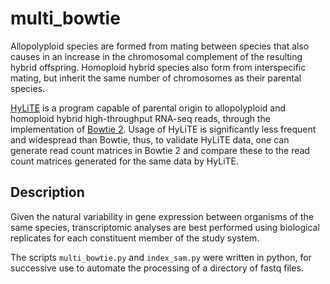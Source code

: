# multi_bowtie
Allopolyploid species are formed from mating between species that also causes in an increase in the chromosomal complement of the resulting hybrid offspring. Homoploid hybrid species also form from interspecific mating, but inherit the same number of chromosomes as their parental species.

[HyLiTE](https://hylite.sourceforge.io/index.html) is a program capable of parental origin to allopolyploid and homoploid hybrid high-throughput RNA-seq reads, through the implementation of [Bowtie 2](http://bowtie-bio.sourceforge.net/bowtie2/index.shtml). Usage of HyLiTE is significantly less frequent and widespread than Bowtie, thus, to validate HyLiTE data, one can generate read count matrices in Bowtie 2 and compare these to the read count matrices generated for the same data by HyLiTE.

## Description
Given the natural variability in gene expression between organisms of the same species, transcriptomic analyses are best performed using biological replicates for each constituent member of the study system.

The scripts `multi_bowtie.py` and `index_sam.py` were written in python, for successive use to automate the processing of a directory of fastq files.
